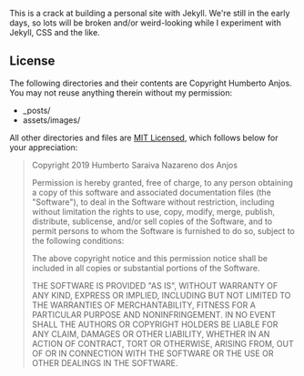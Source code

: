 This is a crack at building a personal site with Jekyll. We're still in the early days, so lots will be broken and/or weird-looking while I experiment with Jekyll, CSS and the like.

## License
The following directories and their contents are Copyright Humberto Anjos. You may not reuse anything therein without my permission:

* _posts/
* assets/images/

All other directories and files are [MIT Licensed](https://opensource.org/licenses/MIT), which follows below for your appreciation:

> Copyright 2019 Humberto Saraiva Nazareno dos Anjos
> 
> Permission is hereby granted, free of charge, to any person obtaining a copy of this software and associated documentation files (the "Software"), to deal in the Software without restriction, including without limitation the rights to use, copy, modify, merge, publish, distribute, sublicense, and/or sell copies of the Software, and to permit persons to whom the Software is furnished to do so, subject to the following conditions:
> 
> The above copyright notice and this permission notice shall be included in all copies or substantial portions of the Software.
> 
> THE SOFTWARE IS PROVIDED "AS IS", WITHOUT WARRANTY OF ANY KIND, EXPRESS OR IMPLIED, INCLUDING BUT NOT LIMITED TO THE WARRANTIES OF MERCHANTABILITY, FITNESS FOR A PARTICULAR PURPOSE AND NONINFRINGEMENT. IN NO EVENT SHALL THE AUTHORS OR COPYRIGHT HOLDERS BE LIABLE FOR ANY CLAIM, DAMAGES OR OTHER LIABILITY, WHETHER IN AN ACTION OF CONTRACT, TORT OR OTHERWISE, ARISING FROM, OUT OF OR IN CONNECTION WITH THE SOFTWARE OR THE USE OR OTHER DEALINGS IN THE SOFTWARE.

